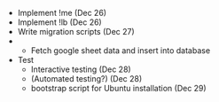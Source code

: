 * Implement !me (Dec 26)
* Implement !lb (Dec 26)
* Write migration scripts (Dec 27)
*  * Fetch google sheet data and insert into database
* Test
    * Interactive testing (Dec 28)
    * (Automated testing?) (Dec 28)
    * bootstrap script for Ubuntu installation (Dec 29)
   